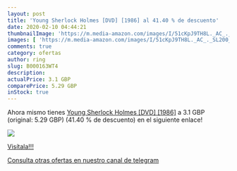 ```yaml
---
layout: post
title: 'Young Sherlock Holmes [DVD] [1986] al 41.40 % de descuento'
date: 2020-02-10 04:44:21
thumbnailImage: 'https://m.media-amazon.com/images/I/51cKpJ9TH8L._AC_._SL200_.jpg'
images: [ 'https://m.media-amazon.com/images/I/51cKpJ9TH8L._AC_._SL200_.jpg' ]
comments: true
category: ofertas
author: ring
slug: B000163WT4
description:
actualPrice: 3.1 GBP
comparePrice: 5.29 GBP
inStock: true
---
```


Ahora mismo tienes [Young Sherlock Holmes [DVD] [1986]](https://www.amazon.com/dp/B000163WT4/?tag=redken08-20) a 3.1 GBP (original: 5.29 GBP) (41.40 %  de descuento) en el siguiente enlace!

[![](https://m.media-amazon.com/images/I/51cKpJ9TH8L._AC_._SL200_.jpg)](https://www.amazon.com/dp/B000163WT4/?tag=redken08-20)

[Visítala!!!](https://www.amazon.com/dp/B000163WT4/?tag=redken08-20)

[Consulta otras ofertas en nuestro canal de telegram](https://t.me/s/ofertas25)
